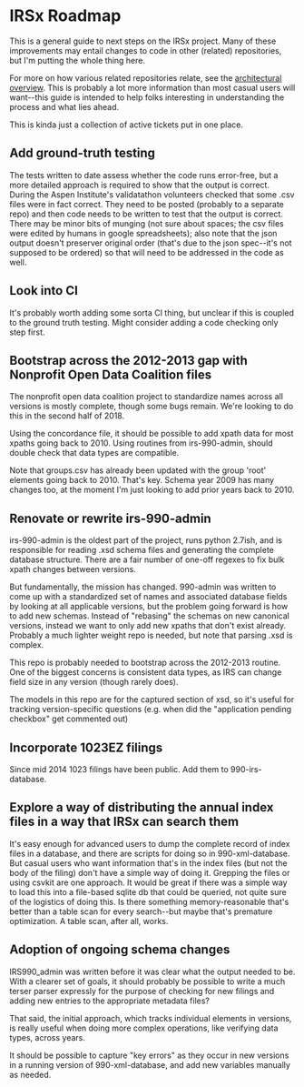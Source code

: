 # IRSx Roadmap

This is a general guide to next steps on the IRSx project. Many of these improvements may entail changes to code in other (related) repositories, but I'm putting the whole thing here. 

For more on how various related repositories relate, see the [architectural overview](https://github.com/jsfenfen/990-xml-reader/blob/master/architecture.md). This is probably a lot more information than most casual users will want--this guide is intended to help folks interesting in understanding the process and what lies ahead.

This is kinda just a collection of active tickets put in one place.



## Add ground-truth testing

The tests written to date assess whether the code runs error-free, but a more detailed approach is required to show that the output is correct. During the Aspen Institute's validatathon volunteers checked that some .csv files were in fact correct. They need to be posted (probably to a separate repo) and then code needs to be written to test that the output is correct. There may be minor bits of munging (not sure about spaces; the csv files were edited by humans in google spreadsheets); also note that the json output doesn't preserver original order (that's due to the json spec--it's not supposed to be ordered) so that will need to be addressed in the code as well.


## Look into CI 
It's probably worth adding some sorta CI thing, but unclear if this is coupled to the ground truth testing. Might consider adding a code checking only step first.

## Bootstrap across the 2012-2013 gap with Nonprofit Open Data Coalition files

The nonprofit open data coalition project to standardize names across all versions is mostly complete, though some bugs remain. We're looking to do this in the second half of 2018.

Using the concordance file, it should be possible to add xpath data for most xpaths going back to 2010. Using routines from irs-990-admin, should double check that data types are compatible.

Note that groups.csv has already been updated with the group 'root' elements going back to 2010. That's key. Schema year 2009 has many changes too, at the moment I'm just looking to add prior years back to 2010.


 

## Renovate or rewrite irs-990-admin 

irs-990-admin is the oldest part of the project, runs python 2.7ish, and is responsible for reading .xsd schema files and generating the complete database structure. There are a fair number of one-off regexes to fix bulk xpath changes between versions. 

But fundamentally, the mission has changed. 990-admin was written to come up with a standardized set of names and associated database fields by looking at all applicable versions, but the problem going forward is how to add new schemas. Instead of "rebasing" the schemas on new canonical versions, instead we want to only add new xpaths that don't exist already. Probably a much lighter weight repo is needed, but note that parsing .xsd is complex. 

This repo is probably needed to bootstrap across the 2012-2013 routine. One of the biggest concerns is consistent data types, as IRS can change field size in any version (though rarely does).

The models in this repo are for the captured section of xsd, so it's useful for tracking version-specific questions (e.g. when did the "application pending checkbox" get commented out)

## Incorporate 1023EZ filings

Since mid 2014 1023 filings have been public. Add them to 990-irs-database. 

## Explore a way of distributing the annual index files in a way that IRSx can search them

It's easy enough for advanced users to dump the complete record of index files in a database, and there are scripts for doing so in 990-xml-database. But casual users who want information that's in the index files (but not the body of the filing) don't have a simple way of doing it. Grepping the files or using csvkit are one approach. It would be great if there was a simple way to load this into a file-based sqlite db that could be queried, not quite sure of the logistics of doing this. Is there something memory-reasonable that's better than a table scan for every search--but maybe that's premature optimization.  A table scan, after all, works.

## Adoption of ongoing schema changes

IRS990_admin was written before it was clear what the output needed to be. With a clearer set of goals, it should probably be possible to write a much terser parser expressly for the purpose of checking for new filings and adding new entries to the appropriate metadata files? 

That said, the initial approach, which tracks individual elements in versions, is really useful when doing more complex operations, like verifying data types, across years.

It should be possible to capture "key errors" as they occur in new versions in a running version of 990-xml-database, and add new variables manually as needed. 
